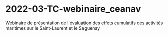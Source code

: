 # 2022-03-TC-webinaire_ceanav

Webinaire de présentation de l'évaluation des effets cumulatifs des activités maritimes sur le Saint-Laurent et le Saguenay
